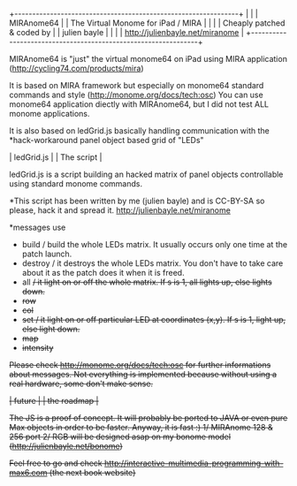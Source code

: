 +---------------------------------------------------------------+
|								|
|		MIRAnome64					|
|			The Virtual Monome for iPad / MIRA	|
|								|
|			Cheaply patched & coded by		|
|			julien bayle				|
|								|
|			http://julienbayle.net/miranome		|
+---------------------------------------------------------------+

MIRAnome64 is "just" the virtual monome64 on iPad using MIRA application (http://cycling74.com/products/mira)

It is based on MIRA framework but especially on monome64 standard commands and style (http://monome.org/docs/tech:osc)
You can use monome64 application diectly with MIRAnome64, but I did not test ALL monome applications.

It is also based on ledGrid.js basically handling communication with the *hack-workaround panel object based grid of "LEDs"





|		ledGrid.js					|
|			The script				|

ledGrid.js is a script building an hacked matrix of panel objects controllable
using standard monome commands.


*This script has been written by me (julien bayle) and is CC-BY-SA so please, hack it and spread it.
http://julienbayle.net/miranome

*messages use
- build / build the whole LEDs matrix. It usually occurs only one time at the patch launch.
- destroy / it destroys the whole LEDs matrix. You don't have to take care about it as the patch does it when it is freed.
- all <s> / it light on or off the whole matrix. If s is 1, all lights up, else lights down.
- row <x> <offY> <s>
- col <y> <offX> <s>
- set <x> <y> <s> / it light on or off particular LED at coordinates (x,y). If s is 1, light up, else light down.
- map <offX> <offY>
- intensity

Please check http://monome.org/docs/tech:osc for further informations about messages.
Not everything is implemented because without using a real hardware, some don't make sense.


|		future					|
|			the roadmap			|

The JS is a proof of concept. It will probably be ported to JAVA or even pure Max objects in order to be faster. Anyway, it is fast :)
1/ MIRAnome 128 & 256 port
2/ RGB will be designed asap on my bonome model (http://julienbayle.net/bonome)


Feel free to go and check http://interactive-multimedia-programming-with-max6.com (the next book website)

